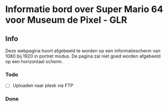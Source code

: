 # Informatie bord over Super Mario 64 voor Museum de Pixel - GLR

## Info
Deze webpagina hoort afgebeeld te worden op een informatiescherm van 1080 bij 1920 in portret modus. De pagina zal niet goed worden afgebeeld op een horizontaal scherm.

### Todo
- [ ] Uploaden naar plesk via FTP

### Done